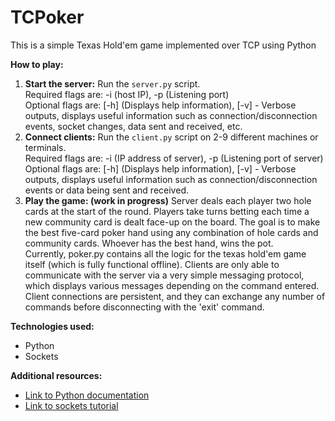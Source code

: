 # TCPoker

This is a simple Texas Hold'em game implemented over TCP using Python

**How to play:**
1. **Start the server:** Run the `server.py` script. \
        Required flags are: -i (host IP), -p (Listening port) \
        Optional flags are: [-h] (Displays help information), [-v] - Verbose outputs, displays useful information such as connection/disconnection events, socket changes, data sent and received, etc. 
2. **Connect clients:** Run the `client.py` script on 2-9 different machines or terminals. \
        Required flags are: -i (IP address of server), -p (Listening port of server) \
        Optional flags are: [-h] (Displays help information), [-v] - Verbose outputs, displays useful information such as connection/disconnection events or data being sent and received. 
3. **Play the game: (work in progress)** Server deals each player two hole cards at the start of the round. Players take turns betting each time a new community card is dealt face-up on the board. The goal is to make the best five-card poker hand using any combination of hole cards and community cards. Whoever has the best hand, wins the pot. \
Currently, poker.py contains all the logic for the texas hold'em game itself (which is fully functional offline). Clients are only able to communicate with the server via a very simple messaging protocol, which displays various messages depending on the command entered. Client connections are persistent, and they can exchange any number of commands before disconnecting with the 'exit' command. 

**Technologies used:**
* Python
* Sockets

**Additional resources:**
* [Link to Python documentation](https://docs.python.org/3/)
* [Link to sockets tutorial](https://docs.python.org/3/howto/sockets.html)
    
